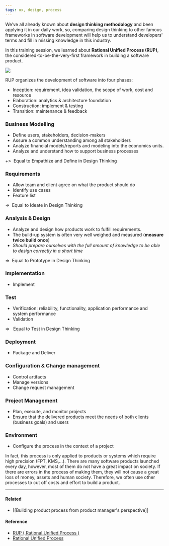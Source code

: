 ```yaml
---
tags: ux, design, process
---
```


We’ve all already known about **design thinking methodology** and been applying
it in our daily work, so, comparing design thinking to other famous frameworks
in software development will help us to understand developers' terms and fill in
missing knowledge in this industry.

In this training session, we learned about **Rational Unified Process (RUP)**,
the considered-to-be-the-very-first framework in building a software product.

![](https://lh5.googleusercontent.com/pcB7jhyFSlHJZKaQmnhdLqHBB_HurAh_8kSPNnC1oyxIf9zhkNkKCvgqfjF7dHoffliYrTqupi9PxTUpodtmE3pmpmWl2CNl2OniNPUZLn185ryKKAA_CBFDWTZW1_FfrTybvNAd)

RUP organizes the development of software into four phases:

- Inception: requirement, idea validation, the scope of work, cost and resource
- Elaboration: analytics & architecture foundation
- Construction: implement & testing
- Transition: maintenance & feedback

### Business Modelling

- Define users, stakeholders, decision-makers
- Assure a common understanding among all stakeholders
- Analyze financial models/reports and modeling into the economics units.
- Analyze and understand how to support business processes

+>  Equal to Empathize and Define in Design Thinking

### Requirements

- Allow team and client agree on what the product should do
- Identify use cases
- Feature list

=>  Equal to Ideate in Design Thinking

### Analysis & Design

- Analyze and design how products work to fulfill requirements.
- The build-up system is often very well weighed and measured (**measure twice
  build once**)
- _Should prepare ourselves with the full amount of knowledge to be able to
  design correctly in a short time_

=>  Equal to Prototype in Design Thinking

### Implementation

- Implement

### Test

- Verification: reliability, functionality, application performance and system
  performance
- Validation

=>   Equal to Test in Design Thinking

### Deployment

- Package and Deliver

### Configuration & Change management

- Control artifacts
- Manage versions
- Change request management

### Project Management

- Plan, execute, and monitor projects
- Ensure that the delivered products meet the needs of both clients (business
  goals) and users

### Environment

- Configure the process in the context of a project

In fact, this process is only applied to products or systems which require high
precision (FPT, KMS,...). There are many software products launched every day,
however, most of them do not have a great impact on society. If there are errors
in the process of making them, they will not cause a great loss of money, assets
and human society. Therefore, we often use other processes to cut off costs and
effort to build a product.

---

#### Related

- [[Building product process from product manager's perspective]]

#### Reference

- [RUP ( Rational Unified Process )](https://theexplorationofmyworlds.wordpress.com/2012/07/02/rup-rational-unified-process/)
- [Rational Unified Process](https://sceweb.uhcl.edu/helm/RationalUnifiedProcess/process/templates.htm)
